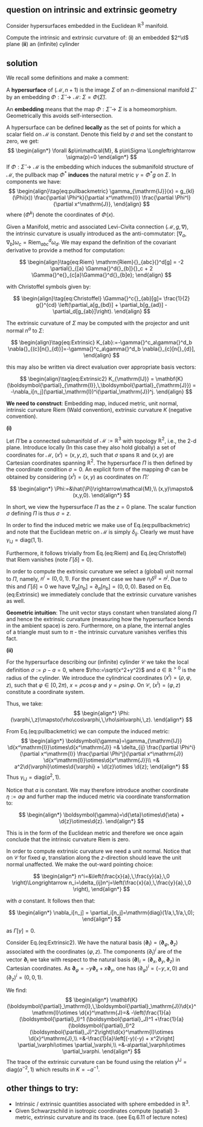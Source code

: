 ## question on intrinsic and extrinsic geometry

Consider hypersurfaces embedded in the Euclidean $\mathbb{R}^3$ manifold.

Compute the intrinsic and extrinsic curvature of:
  (**i**) an embedded $2^\d$ plane
  (**ii**) an (infinite) cylinder

## solution

We recall some definitions and make a comment:

A **hypersurface** of $(\mathcal{M},\,n+1)$ is the image $\Sigma$ of an $n$-dimensional manifold $\hat{\Sigma}$ by an embedding $\Phi:\hat{\Sigma}\rightarrow\mathcal{M}$: $\Sigma=\Phi(\hat{\Sigma})$.

An **embedding** means that the map $\Phi:\hat{\Sigma}\rightarrow\Sigma$ is a homeomorphism. Geometrically this avoids self-intersection.

A hypersurface can be defined **locally** as the set of points for which a scalar field on $\mathcal{M}$ is constant. Denote this field by $\sigma$ and set the constant to zero, we get:
$$
\begin{align*}
  \forall &p\in\mathcal{M}, & p\in\Sigma \Longleftrightarrow \sigma(p)=0
\end{align*}
$$
If $\Phi:\hat{\Sigma}\rightarrow\mathcal{M}$ is the embedding which induces the submanifold structure of $\mathcal{M}$, the pullback map $\Phi^*$ **induces** the natural metric $\gamma=\Phi^* g$ on $\Sigma$.
In components we have:
$$
\begin{align}\tag{eq:pullbackmetric}
  \gamma_{\mathrm{IJ}}(x) = g_{kl}(\Phi(x)) \frac{\partial \Phi^k}{\partial x^\mathrm{I}} \frac{\partial \Phi^l}{\partial x^\mathrm{J}},
\end{align}
$$
where $(\Phi^k)$ denote the coordinates of $\Phi(x)$.

Given a Manifold, metric and associated Levi-Civita connection $(\mathcal{M},\,g,\,\nabla)$, the intrinsic curvature is usually introduced as the anti-commutator: $[\nabla_a,\,\nabla_b]\omega_c=\mathrm{Riem}_{abc}{}^d\omega_d$. We may expand the definition of the covariant derivative to provide a method for computation:

$$
\begin{align}\tag{eq:Riem}
  \mathrm{Riem}{}_{abc}{}^d[g] = -2 \partial{}_{[a} \Gamma{}^d{}_{b]}{}_c + 2 \Gamma{}^e{}_{c[a}\Gamma{}^d{}_{b]e};
\end{align}
$$

with Christoffel symbols given by:

$$
\begin{align}\tag{eq:Christoffel}
  \Gamma{}^c{}_{ab}[g]= \frac{1}{2} g{}^{cd} \left(\partial_a[g_{bd}] + \partial_b[g_{ad}] - \partial_d[g_{ab}]\right).
\end{align}
$$

The extrinsic curvature of $\Sigma$ may be computed with the projector and unit normal $n^a$ to $\Sigma$:

$$
\begin{align}\tag{eq:Extrinsic}
  K_{ab}:=-\gamma{}^c_a\gamma{}^d_b \nabla{}_{(c}[n{}_{d)}]=-\gamma{}^c_a\gamma{}^d_b \nabla{}_{c}[n{}_{d}],
\end{align}
$$

this may also be written via direct evaluation over appropriate basis vectors:

$$
\begin{align}\tag{eq:Extrinsic2}
  K_{\mathrm{IJ}} = \mathbf{K}(\boldsymbol{\partial}_{\mathrm{I}},\,\boldsymbol{\partial}_{\mathrm{J}}) = -\nabla_i[n_j](\partial_\mathrm{I})^i(\partial_\mathrm{J})^j.
\end{align}
$$

**We need to construct**: Embedding map, induced metric, unit normal, intrinsic curvature $\mathrm{Riem}$ (Wald convention), extrinsic curvature $K$ (negative convention).

**(i)**

Let $\hat{\Pi}$ be a connected submanifold of $\mathcal{M}:=\mathbb{R}^3$ with topology $\mathbb{R}^2$, i.e., the $2$-d plane. Introduce locally (In this case they also hold globally) a set of coordinates for $\mathcal{M}$, $(x^i)=(x,y,z)$, such that $\sigma$ spans $\mathbb{R}$ and $(x,y)$ are Cartesian coordinates spanning $\mathbb{R}^2$. The hypersurface $\Pi$ is then defined by the coordinate condition $\sigma=0$. An explicit form of the mapping $\Phi$ can be obtained by considering $(x^\mathrm{I})=(x,y)$ as coordinates on $\hat{\Pi}$:

$$
\begin{align*}
  \Phi:=&\hat{\Pi}\rightarrow\mathcal{M},\\
  (x,y)\mapsto&(x,y,0).
\end{align*}
$$

In short, we view the hypersurface $\Pi$ as the $z=0$ plane. The scalar function $\sigma$ defining $\Pi$ is thus $\sigma=z$.

In order to find the induced metric we make use of Eq.(eq:pullbackmetric) and note that the Euclidean metric on $\mathcal{M}$ is simply $\delta_{ij}$. Clearly we must have $\gamma_{\mathrm{IJ}}=\mathrm{diag}(1,\,1)$.

Furthermore, it follows trivially from Eq.(eq:Riem) and Eq.(eq:Christoffel) that $\mathrm{Riem}$ vanishes (note $\Gamma[\delta]=0$).

In order to compute the extrinsic curvature we select a (global) unit normal to $\Pi$, namely, $n^i=(0,\,0,\,1)$. For the present case we have $n_i \delta{}^{ij} = n^j$. Due to this and $\Gamma[\delta]=0$ we have $\nabla_a[n_b]=\partial_a[n_b]=(0,\,0,\,0)$. Based on Eq.(eq:Extrinsic) we immediately conclude that the extrinsic curvature vanishes as well.

**Geometric intuition**: The unit vector stays constant when translated along $\Pi$ and hence the extrinsic curvature (measuring how the hypersurface bends in the ambient space) is zero. Furthermore, on a plane, the internal angles of a triangle must sum to $\pi$ - the intrinsic curvature vanishes verifies this fact.

**(ii)**

For the hypersurface describing our (infinite) cylinder $\mathcal{C}$ we take the local definition $\sigma:=\rho-a=0$, where $\rho:=\sqrt{x^2+y^2}$ and $a\in\mathbb{R}^{>0}$ is the radius of the cylinder. We introduce the cylindrical coordinates $(x^i)=(\rho,\,\varphi,\,z)$, such that $\varphi\in[0,\,2\pi)$, $x=\rho\cos\varphi$ and $y=\rho\sin\varphi$. On $\mathcal{C}$, $(x^\mathrm{I})=(\varphi,\,z)$ constitute a coordinate system.

Thus, we take:
$$
\begin{align*}
  \Phi:(\varphi,\,z)\mapsto(\rho\cos\varphi,\,\rho\sin\varphi,\,z).
\end{align*}
$$

From Eq.(eq:pullbackmetric) we can compute the induced metric:
$$
\begin{align*}
  \boldsymbol{\gamma}=\gamma_{\mathrm{IJ}} \d{x^\mathrm{I}}\otimes\d{x^\mathrm{J}} =& \delta_{ij} \frac{\partial \Phi^i}{\partial x^\mathrm{I}} \frac{\partial \Phi^j}{\partial x^\mathrm{J}} \d{x^\mathrm{I}}\otimes\d{x^\mathrm{J}}\\
  =& a^2\d{\varphi}\otimes\d{\varphi} + \d{z}\otimes \d{z}; 
\end{align*}
$$
Thus $\gamma_{\mathrm{IJ}}=\mathrm{diag}(a^2,\,1)$.

Notice that $a$ is constant. We may therefore introduce another coordinate $\eta:=a\varphi$ and further map the induced metric via coordinate transformation to:

$$
\begin{align*}
  \boldsymbol{\gamma}=\d{\eta}\otimes\d{\eta} + \d{z}\otimes\d{z}.
\end{align*}
$$

This is in the form of the Euclidean metric and therefore we once again conclude that the intrinsic curvature $\mathrm{Riem}$ is zero.

In order to compute extrinsic curvature we need a unit normal. Notice that on $\mathcal{C}$ for fixed $\varphi$, translation along the $z$-direction should leave the unit normal unaffected. We make the out-ward pointing choice:

$$
\begin{align*}
  n^i=&\left(\frac{x}{a},\,\frac{y}{a},\,0 \right)\Longrightarrow n_i=\delta_{ij}n^j=\left(\frac{x}{a},\,\frac{y}{a},\,0 \right),
\end{align*}
$$

with $a$ constant. It follows then that:

$$
\begin{align*}
  \nabla_i[n_j] = \partial_i[n_j]=\mathrm{diag}(1/a,\,1/a,\,0);
\end{align*}
$$

as $\Gamma[\gamma]=0$.

Consider Eq.(eq:Extrinsic2). We have the natural basis $(\boldsymbol{\partial}_\mathrm{I})=(\boldsymbol{\partial}_\varphi,\,\boldsymbol{\partial}_z)$ associated with the coordinates $(\varphi,\,z)$. The components $(\partial_\mathrm{I})^i$ are of the vector $\boldsymbol{\partial}_\mathrm{I}$ we take with respect to the natural basis $(\boldsymbol{\partial})_i=(\boldsymbol{\partial}_x,\,\boldsymbol{\partial}_y,\,\boldsymbol{\partial}_z)$ in Cartesian coordinates. As $\boldsymbol{\partial}_\varphi=-y\boldsymbol{\partial}_x + x \boldsymbol{\partial}_y$, one has $(\partial_\varphi)^i=(-y,\,x,\,0)$ and $(\partial_z)^i=(0,\,0,\,1)$.

We find:
$$
\begin{align*}
  \mathbf{K}(\boldsymbol{\partial}_\mathrm{I},\,\boldsymbol{\partial}_\mathrm{J})\d{x}^\mathrm{I}\otimes \d{x}^\mathrm{J}=&
  -\left(\frac{1}{a}(\boldsymbol{\partial}_I)^1 (\boldsymbol{\partial}_J)^1
+\frac{1}{a}(\boldsymbol{\partial}_I)^2 (\boldsymbol{\partial}_J)^2\right)\d{x}^\mathrm{I}\otimes \d{x}^\mathrm{J},\\
  =&-\frac{1}{a}\left[(-y)(-y) + x^2\right] \partial_\varphi\otimes \partial_\varphi,\\
  =&-a\partial_\varphi\otimes \partial_\varphi.
\end{align*}
$$
The trace of the extrinsic curvature can be found using the relation $\gamma^{\mathrm{IJ}}=\mathrm{diag}(a^{-2},1)$ which results in $K=-a^{-1}$.

## other things to try:
  - Intrinsic / extrinsic quantities associated with sphere embedded in $\mathbb{R}^3$.
  - Given Schwarzschild in isotropic coordinates compute (spatial) $3$-metric, extrinsic curvature and its trace. (see Eq.6.11 of lecture notes)